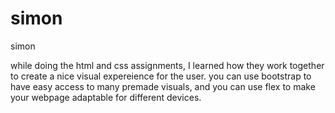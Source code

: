 # simon
simon

while doing the html and css assignments, I learned how they work together to create a nice visual expereience for the user. you can use bootstrap to have easy access to many premade visuals, and you can use flex to make your webpage adaptable for different devices.
